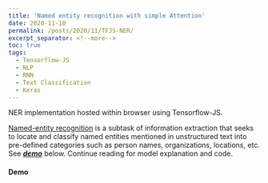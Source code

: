 ```yaml
---
title: 'Named entity recognition with simple Attention'
date: 2020-11-10
permalink: /posts/2020/11/TFJS-NER/
excerpt_separator: <!--more-->
toc: true
tags:
  - Tensorflow-JS
  - NLP
  - RNN
  - Text Classification
  - Keras
---
```


NER implementation hosted within browser using Tensorflow-JS.

 [Named-entity recognition](https://en.wikipedia.org/wiki/Named-entity_recognition) is a subtask of information extraction that seeks to locate and classify named entities mentioned in unstructured text into pre-defined categories such as person names, organizations, locations, etc.
See [<b>*demo*</b>](/posts/2020/11/TFJS-NER/#demo) below. Continue reading for model explanation and code. 

<!--more-->
#### Demo


   <head>
      <meta name="description" content="Testing Simple Machine Learning Model into an WebApp using TensorFlow.js">
      <meta name="keywords" content="Machine Learning, TensorFlow.js">
      <meta name="author" content="Mohit Pandey">
      <meta charset="UTF-8">
      <meta name="viewport" content="width=device-width, initial-scale=1.0">
      <meta http-equiv="X-UA-Compatible" content="ie=edge">
      <meta name="description" content="TensorFlow js demo for Named-entity recognition (NER) (Sequence Tagging task). Implemented with Keras (GloVe + GRU RNN) and tensorflow.js">
      <meta property="og:title" content="Named-entity recognition TensorFlow.js demo">
      <meta property="og:description" content="TensorFlow js demo for Named-entity recognition (NER) (Sequence Tagging task). Implemented with Keras (GloVe + GRU RNN) and tensorflow.js">
      <link rel="stylesheet" href="https://stackpath.bootstrapcdn.com/bootstrap/4.3.1/css/bootstrap.min.css" integrity="sha384-ggOyR0iXCbMQv3Xipma34MD+dH/1fQ784/j6cY/iJTQUOhcWr7x9JvoRxT2MZw1T" crossorigin="anonymous">
      <style>
         .demo {
         margin: 2em auto;
         }
         .main-result {
         margin: 3em auto;
         }
         .result {
         padding: 1em;
         }
         .demo-header {
         font-size: 1.0rem;
         margin: 0.5em;
         }
         .tags-review {
         margin-top: 1.5rem;
         }
         .divider{
          width:5px;
          height:auto;
          display:inline-block;
          }
         .btn-primary { background-color: red; }

      </style>
      
   </head>
   <body>
      <!--  <script src="https://code.jquery.com/jquery-2.2.4.min.js"></script>
         <script src="https://cdn.jsdelivr.net/npm/@tensorflow/tfjs@1.5.2/dist/tf.min.js"></script> -->
      <main role="main" class="container">
         <p>
            Enter sentence like <code>Fischler proposed EU-wide measures after reports from Britain and France that under laboratory conditions sheep could contract bovine spongiform encephalopathy.</code>
            or <code>She likes David!</code>.
         </p>
         <div class="card demo">
            <div class="card-header">
               <!-- <h1 class="demo-header">
                  Dehcmcmo! -->
                  <!-- <div class="loading-model spinner-border text-primary" role="status">
                     <span class="sr-only">Loading...</span>
                  </div> -->
               <!-- </h1> -->
               <form class="form" onkeypress="return event.keyCode != 13;">
                  <div class="form-group mx-sm-3 md-2">
                     <input type="text" class="form-control form-control-xs" id='input_text' placeholder="Enter short sentence">
                  </div>
                  <div class="d-flex justify-content-center">
                     <button type="button" class="btn btn-primary" id="get_ner_button">Search Entities</button>
                     &nbsp;&nbsp;&nbsp;&nbsp;
                     <button type="button" class="btn btn-primary" id="clear_bttn">Clear</button>
                  </div>
               </form>
            </div>
            <div class="result main-result"></div>
            <div class="result attention-bar" id='attention_bar'></div>
            <div class="result tags-result"></div>
         </div>
      </main>
      <script src="https://code.jquery.com/jquery-3.3.1.slim.min.js" integrity="sha384-q8i/X+965DzO0rT7abK41JStQIAqVgRVzpbzo5smXKp4YfRvH+8abtTE1Pi6jizo" crossorigin="anonymous"></script>
      <script src="https://cdnjs.cloudflare.com/ajax/libs/popper.js/1.14.7/umd/popper.min.js" integrity="sha384-UO2eT0CpHqdSJQ6hJty5KVphtPhzWj9WO1clHTMGa3JDZwrnQq4sF86dIHNDz0W1" crossorigin="anonymous"></script>
      <script src="https://stackpath.bootstrapcdn.com/bootstrap/4.3.1/js/bootstrap.min.js" integrity="sha384-JjSmVgyd0p3pXB1rRibZUAYoIIy6OrQ6VrjIEaFf/nJGzIxFDsf4x0xIM+B07jRM" crossorigin="anonymous"></script>
      <script src="https://cdn.jsdelivr.net/npm/@tensorflow/tfjs@1.0.0/dist/tf.min.js"></script>
      <script src="https://cdn.plot.ly/plotly-latest.min.js"></script>
      <script src="../../../../files/model/tfjs-ner/vocabs.js"></script>
      <script src="../../../../files/model/tfjs-ner/predict.js"></script>
      
   </body>

#### Further reading....
Lorem ipsum dolor sit amet, consectetur adipiscing elit, sed do eiusmod tempor incididunt ut labore et dolore magna aliqua. Cras tincidunt lobortis feugiat vivamus at augue eget arcu. Diam sollicitudin tempor id eu nisl nunc mi. Pulvinar proin gravida hendrerit lectus. Volutpat est velit egestas dui id ornare arcu. Nec feugiat in fermentum posuere urna nec tincidunt. Accumsan tortor posuere ac ut. Nam at lectus urna duis convallis convallis tellus. Metus aliquam eleifend mi in nulla. Facilisis gravida neque convallis a cras semper auctor neque. Aliquet sagittis id consectetur purus ut faucibus pulvinar elementum. Pellentesque massa placerat duis ultricies lacus sed turpis tincidunt id. Est lorem ipsum dolor sit amet consectetur adipiscing elit.
#### Code
{% raw %}
```python
from tensorflow.keras.callbacks import ModelCheckpoint
checkpoint = ModelCheckpoint('./trained_models/model.h5', monitor='loss', verbose=1, save_best_only=True, mode='min')
callbacks_list = [checkpoint]

model.fit(train_X, train_y,
          epochs=20,
          batch_size=64,
          validation_data=(valid_X, valid_y),
         callbacks=callbacks_list)
```
{% endraw %}
